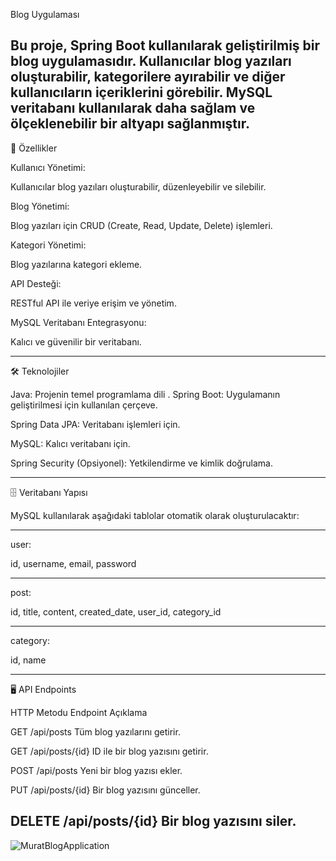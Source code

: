Blog Uygulaması

Bu proje, Spring Boot kullanılarak geliştirilmiş bir blog uygulamasıdır. Kullanıcılar blog yazıları oluşturabilir, kategorilere ayırabilir ve diğer kullanıcıların içeriklerini görebilir. MySQL veritabanı kullanılarak daha sağlam ve ölçeklenebilir bir altyapı sağlanmıştır.
----------------------------------------------------------

🚀 Özellikler

Kullanıcı Yönetimi:

Kullanıcılar blog yazıları oluşturabilir, düzenleyebilir ve silebilir.

Blog Yönetimi:

Blog yazıları için CRUD (Create, Read, Update, Delete) işlemleri.

Kategori Yönetimi:

Blog yazılarına kategori ekleme.

API Desteği:

RESTful API ile veriye erişim ve yönetim.

MySQL Veritabanı Entegrasyonu:

Kalıcı ve güvenilir bir veritabanı.

----------------------------------------------------------
🛠️ Teknolojiler

Java: Projenin temel programlama dili
.
Spring Boot: Uygulamanın geliştirilmesi için kullanılan çerçeve.

Spring Data JPA: Veritabanı işlemleri için.

MySQL: Kalıcı veritabanı için.

Spring Security (Opsiyonel): Yetkilendirme ve kimlik doğrulama.

----------------------------------------------------------
🗄️ Veritabanı Yapısı

MySQL kullanılarak aşağıdaki tablolar otomatik olarak oluşturulacaktır:

----------------------------------------------------------
user:

id, username, email, password

----------------------------------------------------------
post:

id, title, content, created_date, user_id, category_id

----------------------------------------------------------
category:

id, name

----------------------------------------------------------
🖥️ API Endpoints

HTTP Metodu	Endpoint	Açıklama

GET	/api/posts	Tüm blog yazılarını getirir.

GET	/api/posts/{id}	ID ile bir blog yazısını getirir.

POST	/api/posts	Yeni bir blog yazısı ekler.

PUT	/api/posts/{id}	Bir blog yazısını günceller.

DELETE	/api/posts/{id}	Bir blog yazısını siler.
----------------------------------------------------------



![MuratBlogApplication](https://github.com/user-attachments/assets/b080eb17-9d03-4413-b7de-3623c1648f56)
